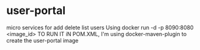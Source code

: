 # user-portal
micro services for add delete list users
Using  docker run -d -p 8090:8080 <image_id> TO RUN IT
iN POM.XML, I'm using docker-maven-plugin to create the user-portal image

